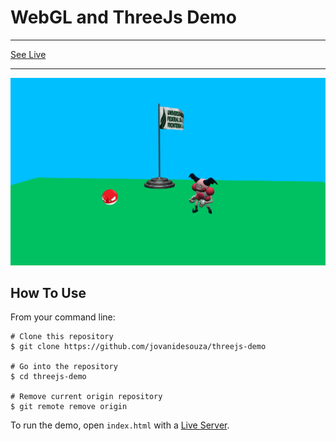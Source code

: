 # WebGL and ThreeJs Demo

---

[See Live](https://jovanidesouza.github.io/threejs-demo/)

---

![Image](demo.gif)


## How To Use
From your command line:
```
# Clone this repository
$ git clone https://github.com/jovanidesouza/threejs-demo

# Go into the repository
$ cd threejs-demo

# Remove current origin repository
$ git remote remove origin

```

To run the demo, open `index.html` with a [Live Server](https://marketplace.visualstudio.com/items?itemName=ritwickdey.LiveServer).
